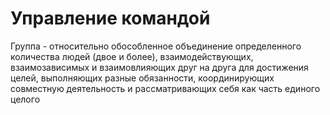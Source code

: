 # Управление командой

Группа - относительно обособленное объединение определенного количества людей (двое и более), взаимодействующих, взаимозависимых и взаимовлияющих друг на друга для достижения целей, выполняющих разные обязанности, координирующих совместную деятельность и рассматривающих себя как часть единого целого